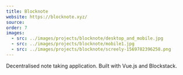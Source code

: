 ```yaml
---
title: Blocknote
website: https://blocknote.xyz/
source:
order: 7
images:
  - src: ../images/projects/blocknote/desktop_and_mobile.jpg
  - src: ../images/projects/blocknote/mobile1.jpg
  - src: ../images/projects/blocknote/screely-1569782396258.png
---
```


Decentralised note taking application. Built with Vue.js and Blockstack.
